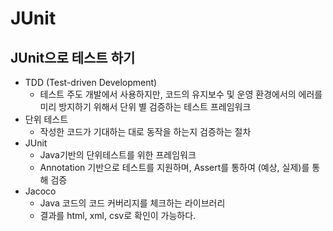 # JUnit

## JUnit으로 테스트 하기

  * TDD (Test-driven Development)
    - 테스트 주도 개발에서 사용하지만, 코드의 유지보수 및 운영 환경에서의 에러를 미리 방지하기 위해서 단위 별 검증하는 테스트 프레임워크
  * 단위 테스트
    - 작성한 코드가 기대하는 대로 동작을 하는지 검증하는 절차
  * JUnit
    - Java기반의 단위테스트를 위한 프레임워크
    - Annotation 기반으로 테스트를 지원하며, Assert를 통하여 (예상, 실제)를 통해 검증
  * Jacoco
    - Java 코드의 코드 커버리지를 체크하는 라이브러리
    - 결과를 html, xml, csv로 확인이 가능하다.
